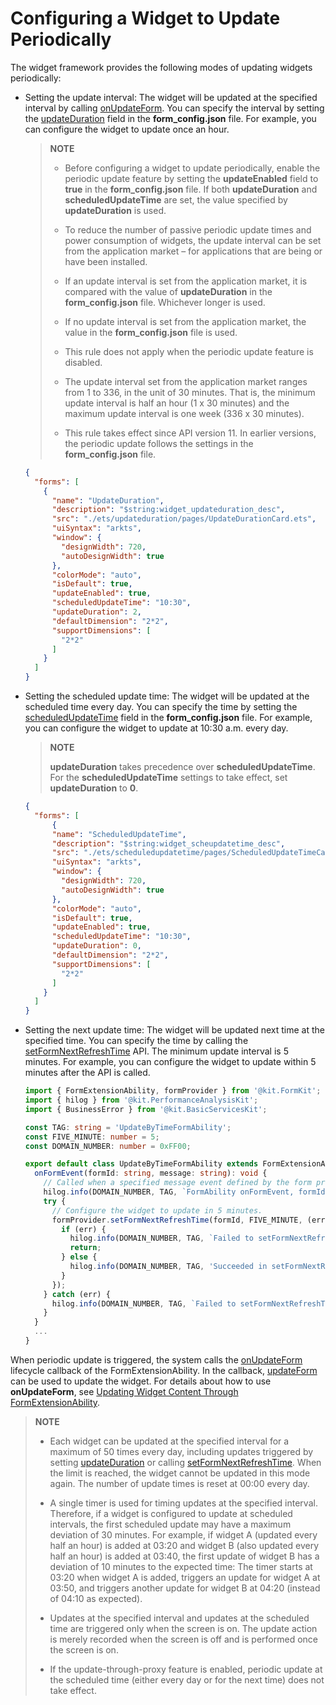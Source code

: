 # Configuring a Widget to Update Periodically

The widget framework provides the following modes of updating widgets periodically:


- Setting the update interval: The widget will be updated at the specified interval by calling [onUpdateForm](../reference/apis-form-kit/js-apis-app-form-formExtensionAbility.md#onupdateform). You can specify the interval by setting the [updateDuration](arkts-ui-widget-configuration.md) field in the **form_config.json** file. For example, you can configure the widget to update once an hour.

  > **NOTE**
  >
  > - Before configuring a widget to update periodically, enable the periodic update feature by setting the **updateEnabled** field to **true** in the **form_config.json** file. If both **updateDuration** and **scheduledUpdateTime** are set, the value specified by **updateDuration** is used.
  >
  > - To reduce the number of passive periodic update times and power consumption of widgets, the update interval can be set from the application market – for applications that are being or have been installed.
  >  - If an update interval is set from the application market, it is compared with the value of **updateDuration** in the **form_config.json** file. Whichever longer is used.
  >   - If no update interval is set from the application market, the value in the **form_config.json** file is used.
  >   - This rule does not apply when the periodic update feature is disabled.
  >   - The update interval set from the application market ranges from 1 to 336, in the unit of 30 minutes. That is, the minimum update interval is half an hour (1 x 30 minutes) and the maximum update interval is one week (336 x 30 minutes).
  >   - This rule takes effect since API version 11. In earlier versions, the periodic update follows the settings in the **form_config.json** file.

  ```json
  {
    "forms": [
      {
        "name": "UpdateDuration",
        "description": "$string:widget_updateduration_desc",
        "src": "./ets/updateduration/pages/UpdateDurationCard.ets",
        "uiSyntax": "arkts",
        "window": {
          "designWidth": 720,
          "autoDesignWidth": true
        },
        "colorMode": "auto",
        "isDefault": true,
        "updateEnabled": true,
        "scheduledUpdateTime": "10:30",
        "updateDuration": 2,
        "defaultDimension": "2*2",
        "supportDimensions": [
          "2*2"
        ]
      }
    ]
  }
  ```

- Setting the scheduled update time: The widget will be updated at the scheduled time every day. You can specify the time by setting the [scheduledUpdateTime](arkts-ui-widget-configuration.md) field in the **form_config.json** file. For example, you can configure the widget to update at 10:30 a.m. every day.

  > **NOTE**
  >
  > **updateDuration** takes precedence over **scheduledUpdateTime**. For the **scheduledUpdateTime** settings to take effect, set **updateDuration** to **0**.
  
  ```json
  {
    "forms": [
    	{
        "name": "ScheduledUpdateTime",
        "description": "$string:widget_scheupdatetime_desc",
        "src": "./ets/scheduledupdatetime/pages/ScheduledUpdateTimeCard.ets",
        "uiSyntax": "arkts",
        "window": {
          "designWidth": 720,
          "autoDesignWidth": true
        },
        "colorMode": "auto",
        "isDefault": true,
        "updateEnabled": true,
        "scheduledUpdateTime": "10:30",
        "updateDuration": 0,
        "defaultDimension": "2*2",
        "supportDimensions": [
          "2*2"
        ]
      }
    ]
  }
  ```

- Setting the next update time: The widget will be updated next time at the specified time. You can specify the time by calling the [setFormNextRefreshTime](../reference/apis-form-kit/js-apis-app-form-formProvider.md#setformnextrefreshtime) API. The minimum update interval is 5 minutes. For example, you can configure the widget to update within 5 minutes after the API is called.

  ```ts
  import { FormExtensionAbility, formProvider } from '@kit.FormKit';
  import { hilog } from '@kit.PerformanceAnalysisKit';
  import { BusinessError } from '@kit.BasicServicesKit';
  
  const TAG: string = 'UpdateByTimeFormAbility';
  const FIVE_MINUTE: number = 5;
  const DOMAIN_NUMBER: number = 0xFF00;
  
  export default class UpdateByTimeFormAbility extends FormExtensionAbility {
    onFormEvent(formId: string, message: string): void {
      // Called when a specified message event defined by the form provider is triggered.
      hilog.info(DOMAIN_NUMBER, TAG, `FormAbility onFormEvent, formId = ${formId}, message: ${JSON.stringify(message)}`);
      try {
        // Configure the widget to update in 5 minutes.
        formProvider.setFormNextRefreshTime(formId, FIVE_MINUTE, (err: BusinessError) => {
          if (err) {
            hilog.info(DOMAIN_NUMBER, TAG, `Failed to setFormNextRefreshTime. Code: ${err.code}, message: ${err.message}`);
            return;
          } else {
            hilog.info(DOMAIN_NUMBER, TAG, 'Succeeded in setFormNextRefreshTiming.');
          }
        });
      } catch (err) {
        hilog.info(DOMAIN_NUMBER, TAG, `Failed to setFormNextRefreshTime. Code: ${(err as BusinessError).code}, message: ${(err as BusinessError).message}`);
      }
    }
    ...    
  }
  ```


When periodic update is triggered, the system calls the [onUpdateForm](../reference/apis-form-kit/js-apis-app-form-formExtensionAbility.md#onupdateform) lifecycle callback of the FormExtensionAbility. In the callback, [updateForm](../reference/apis-form-kit/js-apis-app-form-formProvider.md#updateform) can be used to update the widget. For details about how to use **onUpdateForm**, see [Updating Widget Content Through FormExtensionAbility](arkts-ui-widget-event-formextensionability.md).


> **NOTE**
> - Each widget can be updated at the specified interval for a maximum of 50 times every day, including updates triggered by setting [updateDuration](arkts-ui-widget-configuration.md) or calling [setFormNextRefreshTime](../reference/apis-form-kit/js-apis-app-form-formProvider.md#setformnextrefreshtime). When the limit is reached, the widget cannot be updated in this mode again. The number of update times is reset at 00:00 every day.
>
> - A single timer is used for timing updates at the specified interval. Therefore, if a widget is configured to update at scheduled intervals, the first scheduled update may have a maximum deviation of 30 minutes. For example, if widget A (updated every half an hour) is added at 03:20 and widget B (also updated every half an hour) is added at 03:40, the first update of widget B has a deviation of 10 minutes to the expected time: The timer starts at 03:20 when widget A is added, triggers an update for widget A at 03:50, and triggers another update for widget B at 04:20 (instead of 04:10 as expected).
>
> - Updates at the specified interval and updates at the scheduled time are triggered only when the screen is on. The update action is merely recorded when the screen is off and is performed once the screen is on.
> - If the update-through-proxy feature is enabled, periodic update at the scheduled time (either every day or for the next time) does not take effect.
